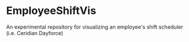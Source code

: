 # EmployeeShiftVis
An experimental repository for visualizing an employee's shift scheduler (i.e. Ceridian Dayforce)
